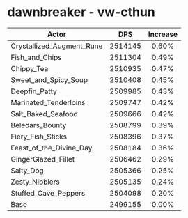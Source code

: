 # dawnbreaker - vw-cthun
| Actor | DPS | Increase |
|---|:---:|:---:|
|Crystallized_Augment_Rune|2514145|0.60%|
|Fish_and_Chips|2511304|0.49%|
|Chippy_Tea|2510935|0.47%|
|Sweet_and_Spicy_Soup|2510408|0.45%|
|Deepfin_Patty|2509985|0.43%|
|Marinated_Tenderloins|2509747|0.42%|
|Salt_Baked_Seafood|2509666|0.42%|
|Beledars_Bounty|2508799|0.39%|
|Fiery_Fish_Sticks|2508396|0.37%|
|Feast_of_the_Divine_Day|2508184|0.36%|
|GingerGlazed_Fillet|2506462|0.29%|
|Salty_Dog|2505366|0.25%|
|Zesty_Nibblers|2505135|0.24%|
|Stuffed_Cave_Peppers|2504098|0.20%|
|Base|2499155|0.00%|
